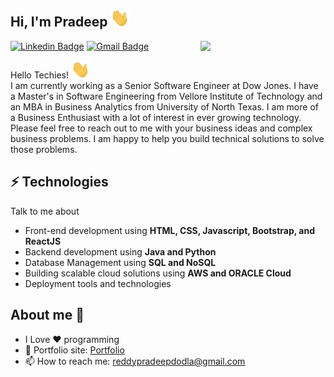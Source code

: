 <h2> Hi, I'm Pradeep <img src="https://raw.githubusercontent.com/ABSphreak/ABSphreak/master/gifs/Hi.gif" width="30px"> </h2>

<img align='right' src='https://user-images.githubusercontent.com/5713670/87202985-820dcb80-c2b6-11ea-9f56-7ec461c497c3.gif' width='200"'>

[![Linkedin Badge](https://img.shields.io/badge/-pradeepreddydodla-blue?style=flat-square&logo=Linkedin&logoColor=white&link=https://www.linkedin.com/in/pradeepreddydodla/)](https://www.linkedin.com/in/pradeepreddydodla/) 
[![Gmail Badge](https://img.shields.io/badge/-reddypradeepdodla@gmail.com-c14438?style=flat-square&logo=Gmail&logoColor=white&link=mailto:reddypradeepdodla@gmail.com)](mailto:reddypradeepdodla@gmail.com)

Hello Techies! <img src="https://raw.githubusercontent.com/ABSphreak/ABSphreak/master/gifs/Hi.gif" width="30px">  
I am currently working as a Senior Software Engineer at Dow Jones. I have a Master's in Software Engineering from Vellore Institute of Technology and an MBA in Business Analytics from University of North Texas. I am more of a Business Enthusiast with a lot of interest in ever growing technology. Please feel free to reach out to me with your business ideas and complex business problems. I am happy to help you build technical solutions to solve those problems.

## ⚡ Technologies
Talk to me about
- Front-end development using **HTML, CSS, Javascript, Bootstrap, and ReactJS**
- Backend development using **Java and Python**
- Database Management using **SQL and NoSQL**
- Building scalable cloud solutions using **AWS and ORACLE Cloud**
- Deployment tools and technologies

## About me 🤔
- I Love ❤️ programming
- 🎯 Portfolio site: [Portfolio](https://pradeepreddydodla.github.io)
- 📫 How to reach me: reddypradeepdodla@gmail.com
